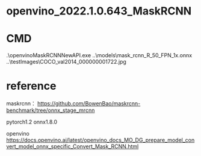# openvino_2022.1.0.643_MaskRCNN

# CMD
.\openvinoMaskRCNNNewAPI.exe ..\models\mask_rcnn_R_50_FPN_1x.onnx ..\testImages\COCO_val2014_000000001722.jpg
 
# reference
maskrcnn：
https://github.com/BowenBao/maskrcnn-benchmark/tree/onnx_stage_mrcnn

pytorch1.2 onnx1.8.0

openvino
https://docs.openvino.ai/latest/openvino_docs_MO_DG_prepare_model_convert_model_onnx_specific_Convert_Mask_RCNN.html
